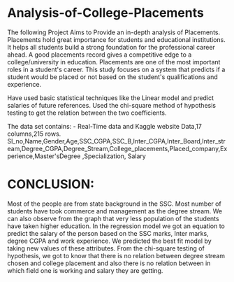 # Analysis-of-College-Placements
The following Project Aims to Provide an in-depth analysis of Placements. Placements hold great importance for students and educational institutions. It helps all students build a strong foundation for the professional career ahead. A good placements record gives a competitive edge to a college/university in education. Placements are one of the most important roles in a student's career. This study focuses on a system that predicts if a student would be placed or not based on the student's qualifications and experience. 

Have used basic statistical techniques like the Linear model and predict salaries of future references. Used the chi-square method of hypothesis testing to get the relation between the two coefficients. 

The data set contains: - Real-Time data and Kaggle website Data,17 columns,215 rows. Sl_no,Name,Gender,Age,SSC_CGPA,SSC_B,Inter_CGPA,Inter_Board,Inter_stream,Degree_CGPA,Degree_Stream,College_placements,Placed_company,Experience,Master'sDegree ,Specialization, Salary


























# CONCLUSION:
Most of the people are from state background in the SSC. Most number of students have took commerce and management as the degree stream. We can also observe from the graph that very less population of the students have taken higher education. In the regression model we got an equation to predict the salary of the person based on the SSC marks, Inter marks, degree CGPA and work experience. We predicted the best fit model by taking new values of these attributes. From the chi-square testing of hypothesis, we got to know that there is no relation between degree stream chosen and college placement and also there is no relation between in which field one is working and salary they are getting.
